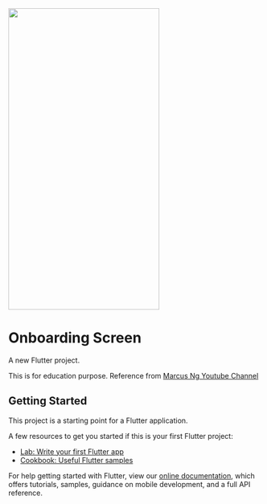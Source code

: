 <img src="https://user-images.githubusercontent.com/34615664/123035151-6c3cdc00-d41d-11eb-9478-39ba759590dd.png" width="300" height="600">

# Onboarding Screen

A new Flutter project.

This is for education purpose. Reference from [Marcus Ng Youtube Channel](https://www.youtube.com/watch?v=6kaEbTfb444)

## Getting Started

This project is a starting point for a Flutter application.

A few resources to get you started if this is your first Flutter project:

- [Lab: Write your first Flutter app](https://flutter.dev/docs/get-started/codelab)
- [Cookbook: Useful Flutter samples](https://flutter.dev/docs/cookbook)

For help getting started with Flutter, view our
[online documentation](https://flutter.dev/docs), which offers tutorials,
samples, guidance on mobile development, and a full API reference.
